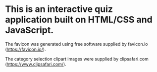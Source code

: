 # This is an interactive quiz application built on HTML/CSS and JavaScript.

The favicon was generated using free software supplied by favicon.io (https://favicon.io/).

The category selection clipart images were supplied by clipsafari.com (https://www.clipsafari.com/).
